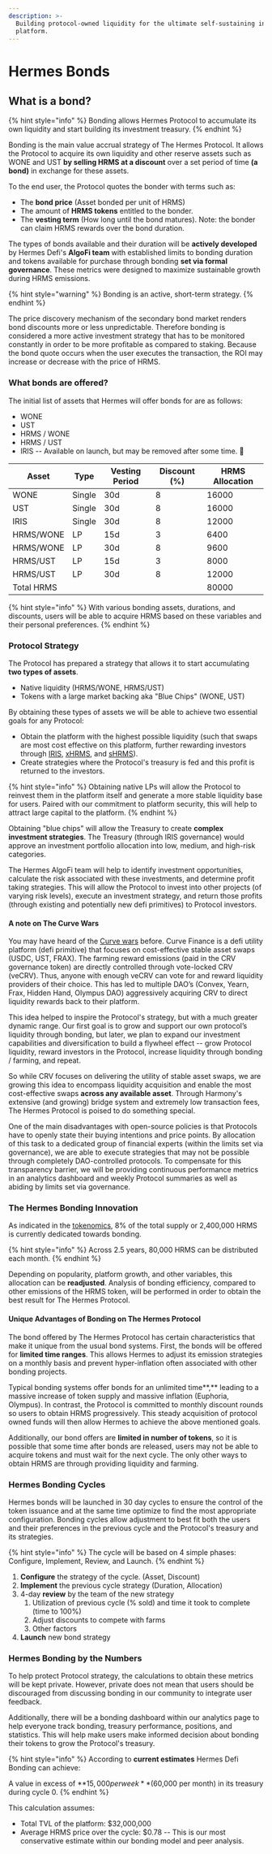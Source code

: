 ```yaml
---
description: >-
  Building protocol-owned liquidity for the ultimate self-sustaining investment
  platform.
---
```


# Hermes Bonds

## What is a bond?

{% hint style="info" %}
Bonding allows Hermes Protocol to accumulate its own liquidity and start building its investment treasury.
{% endhint %}

Bonding is the main value accrual strategy of The Hermes Protocol. It allows the Protocol to acquire its own liquidity and other reserve assets such as WONE and UST **by selling HRMS at a discount** over a set period of time **(a bond)** in exchange for these assets.

To the end user, the Protocol quotes the bonder with terms such as:

* The **bond price** (Asset bonded per unit of HRMS)
* The amount of **HRMS tokens** entitled to the bonder.&#x20;
* The **vesting term** (How long until the bond matures). Note: the bonder can claim HRMS rewards over the bond duration.

The types of bonds available and their duration will be **actively developed** by Hermes Defi's **AlgoFi team** with established limits to bonding duration and tokens available for purchase through bonding **set via formal governance**. These metrics were designed to maximize sustainable growth during HRMS emissions.&#x20;

{% hint style="warning" %}
Bonding is an active, short-term strategy.
{% endhint %}

The price discovery mechanism of the secondary bond market renders bond discounts more or less unpredictable. Therefore bonding is considered a more active investment strategy that has to be monitored constantly in order to be more profitable as compared to staking. Because the bond quote occurs when the user executes the transaction, the ROI may increase or decrease with the price of HRMS.

### What bonds are offered?

The initial list of assets that Hermes will offer bonds for are as follows:

* WONE
* UST
* HRMS / WONE
* HRMS / UST
* IRIS -- Available on launch, but may be removed after some time. 🐰

<table><thead><tr><th>Asset</th><th>Type</th><th>Vesting Period</th><th>Discount (%)</th><th data-type="number">HRMS Allocation</th></tr></thead><tbody><tr><td>WONE</td><td>Single</td><td>30d</td><td>8</td><td>16000</td></tr><tr><td>UST</td><td>Single</td><td>30d</td><td>8</td><td>16000</td></tr><tr><td>IRIS</td><td>Single</td><td>30d</td><td>8</td><td>12000</td></tr><tr><td>HRMS/WONE</td><td>LP</td><td>15d</td><td>3</td><td>6400</td></tr><tr><td>HRMS/WONE</td><td>LP</td><td>30d</td><td>8</td><td>9600</td></tr><tr><td>HRMS/UST</td><td>LP</td><td>15d</td><td>3</td><td>8000</td></tr><tr><td>HRMS/UST</td><td>LP</td><td>30d</td><td>8</td><td>12000</td></tr><tr><td>Total HRMS</td><td></td><td></td><td></td><td>80000</td></tr></tbody></table>

{% hint style="info" %}
With various bonding assets, durations, and discounts, users will be able to acquire HRMS based on these variables and their personal preferences.
{% endhint %}

### Protocol Strategy

The Protocol has prepared a strategy that allows it to start accumulating **two types of assets**.

* Native liquidity (HRMS/WONE, HRMS/UST)
* Tokens with a large market backing aka "Blue Chips" (WONE, UST)

By obtaining these types of assets we will be able to achieve two essential goals for any Protocol:&#x20;

* Obtain the platform with the highest possible liquidity (such that swaps are most cost effective on this platform, further rewarding investors through [IRIS](../tokenomics/feenomics.md#swap-fee), [xHRMS](xhrms.md), and [sHRMS](shrms.md)).
* Create strategies where the Protocol's treasury is fed and this profit is returned to the investors.

{% hint style="info" %}
Obtaining native LPs will allow the Protocol to reinvest them in the platform itself and generate a more stable liquidity base for users. Paired with our commitment to platform security, this will help to attract large capital to the platform.
{% endhint %}

Obtaining "blue chips" will allow the Treasury to create **complex investment strategies**. The Treasury (through IRIS governance) would approve an investment portfolio allocation into low, medium, and high-risk categories.

The Hermes AlgoFi team will help to identify investment opportunities, calculate the risk associated with these investments, and determine profit taking strategies. This will allow the Protocol to invest into other projects (of varying risk levels), execute an investment strategy, and return those profits (through existing and potentially new defi primitives) to Protocol investors.

#### A note on The Curve Wars

You may have heard of the [Curve wars](https://defieducation.substack.com/p/the-great-curve-wars?s=r) before. Curve Finance is a defi utility platform (defi primitive) that focuses on cost-effective stable asset swaps (USDC, UST, FRAX). The farming reward emissions (paid in the CRV governance token) are directly controlled through vote-locked CRV (veCRV). Thus, anyone with enough veCRV can vote for and reward liquidity providers of their choice. This has led to multiple DAO’s (Convex, Yearn, Frax, Hidden Hand, Olympus DAO) aggressively acquiring CRV to direct liquidity rewards back to their platform.

This idea helped to inspire the Protocol's strategy, but with a much greater dynamic range. Our first goal is to grow and support our own protocol’s liquidity through bonding, but later, we plan to expand our investment capabilities and diversification to build a flywheel effect -- grow Protocol liquidity, reward investors in the Protocol, increase liquidity through bonding / farming, and repeat.&#x20;

So while CRV focuses on delivering the utility of stable asset swaps, we are growing this idea to encompass liquidity acquisition and enable the most cost-effective swaps **across any available asset**. Through Harmony's extensive (and growing) bridge system and extremely low transaction fees, The Hermes Protocol is poised to do something special.&#x20;

One of the main disadvantages with open-source policies is that Protocols have to openly state their buying intentions and price points. By allocation of this task to a dedicated group of financial experts (within the limits set via governance), we are able to execute strategies that may not be possible through completely DAO-controlled protocols. To compensate for this transparency barrier, we will be providing continuous performance metrics in an analytics dashboard and weekly Protocol summaries as well as abiding by limits set via governance.

### The Hermes Bonding Innovation

As indicated in the [tokenomics](broken-reference), 8% of the total supply or 2,400,000 HRMS is currently dedicated towards bonding.

{% hint style="info" %}
Across 2.5 years, 80,000 HRMS can be distributed each month.
{% endhint %}

Depending on popularity, platform growth, and other variables, this allocation can be **readjusted**. Analysis of bonding efficiency, compared to other emissions of the HRMS token, will be performed in order to obtain the best result for The Hermes Protocol.

#### Unique Advantages of Bonding on The Hermes Protocol

The bond offered by The Hermes Protocol has certain characteristics that make it unique from the usual bond systems. First, the bonds will be offered for **limited time ranges**. This allows Hermes to adjust its emission strategies on a monthly basis and prevent hyper-inflation often associated with other bonding projects.

Typical bonding systems offer bonds for an unlimited time**,** leading to a massive increase of token supply and massive inflation (Euphoria, Olympus). In contrast, the Protocol is committed to monthly discount rounds so users to obtain HRMS progressively. This steady acquisition of protocol owned funds will then allow Hermes to achieve the above mentioned goals.

Additionally, our bond offers are **limited in number of tokens**, so it is possible that some time after bonds are released, users may not be able to acquire tokens and must wait for the next cycle. The only other ways to obtain HRMS are through providing liquidity and farming.

### Hermes Bonding Cycles

Hermes bonds will be launched in 30 day cycles to ensure the control of the token issuance and at the same time optimize to find the most appropriate configuration. Bonding cycles allow adjustment to best fit both the users and their preferences in the previous cycle and the Protocol's treasury and its strategies.&#x20;

{% hint style="info" %}
The cycle will be based on 4 simple phases: Configure, Implement, Review, and Launch.
{% endhint %}

1. **Configure** the strategy of the cycle. (Asset, Discount)
2. **Implement** the previous cycle strategy (Duration, Allocation)
3. 4-day **review** by the team of the new strategy
   1. Utilization of previous cycle (% sold) and time it took to complete (time to 100%)
   2. Adjust discounts to compete with farms
   3. Other factors
4. **Launch** new bond strategy

### Hermes Bonding by the Numbers

To help protect Protocol strategy, the calculations to obtain these metrics will be kept private. However, private does not mean that users should be discouraged from discussing bonding in our community to integrate user feedback.&#x20;

Additionally, there will be a bonding dashboard within our analytics page to help everyone track bonding, treasury performance, positions, and statistics. This will help make users make informed decision about bonding their tokens to grow the Protocol's treasury.

{% hint style="info" %}
According to **current estimates** Hermes Defi Bonding can achieve:

A value in excess of **$15,000 per week** ($60,000 per month) in its treasury during cycle 0.&#x20;
{% endhint %}

This calculation assumes:

* Total TVL of the platform: $32,000,000
* Average HRMS price over the cycle: $0.78 -- This is our most conservative estimate within our bonding model and peer analysis.
